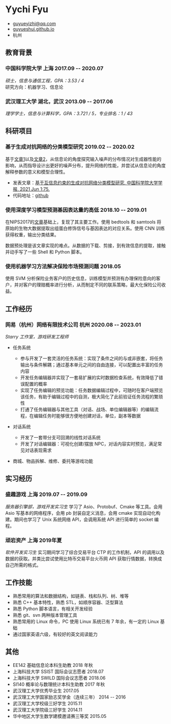 <!-- The (first) h1 will be used as the <title> of the HTML page -->
# Yychi Fyu

<!-- The unordered list immediately after the h1 will be formatted on a single
line. It is intended to be used for contact details -->
- <guyueyizhi@qq.com>
- [guyueshui.github.io](https://guyueshui.github.io)
- 杭州

<!-- The paragraph after the h1 and ul and before the first h2 is optional. It
is intended to be used for a short summary. -->
<!-- CEO and Software Engineer with knowledge of applied information theory,
including optimizing lossless compression schema of both the length-limited and
adaptive variants. -->
<!-- <small>Email me for a published PDF version.</small> -->

## 教育背景

### <span>**中国科学院大学** 上海</span> <span>2017.09 -- 2020.07</span>

*硕士，信息与通信工程，GPA：3.53 / 4*<br />
研究方向：机器学习、信息论

### <span>**武汉理工大学** 湖北，武汉</span> <span>2013.09 -- 2017.06</span>

*理学学士，信息与计算科学，GPA：3.721 / 5，专业排名：1 / 43*

## 科研项目

<!-- You have to wrap the "left" and "right" half of these headings in spans by
hand -->
### <span>**基于生成对抗网络的分类模型研究**</span> <span>2019.02 -- 2020.02</span>

基于[文章1](https://papers.nips.cc/paper/6399-infogan-interpretable-representation-learning-by-information-maximizing-generative-adversarial-nets.pdf)以及[文章2](https://arxiv.org/pdf/1707.04487.pdf)，从信息论的角度探究输入噪声的分布情况对生成器性能的影响，从而指导设计出更好的噪声分布，提升网络的性能，并尝试从信息论的角度解释参数的意义和模型合理性。

- 发表文章：[基于互信息约束的生成对抗网络分类模型研究. 中国科学院大学学报. 2021 Jun 1:75.](http://journal.ucas.ac.cn/CN/10.7523/j.ucas.2020.0037)
- 代码地址：[github](https://github.com/guyueshui/InfoCatGAN)


### <span>**使用深度学习模型预测基因表达量的高低**</span> <span>2018.10 -- 2019.01</span>

在NIPS2017的[文章](https://papers.nips.cc/paper/7255-attend-and-predict-understanding-gene-regulation-by-selective-attention-on-chromatin.pdf)基础上，复现了其主要工作。使用 bedtools 和 samtools 将原始的生物大数据提取出组蛋白修饰信号与基因表达的对应关系。使用 CNN 训练获得权重，输出分类结果。

数据预处理是该文章实现的难点。从数据的下载、剪接，到有效信息的提取，接触并动手写了一些 Shell 和 Python 脚本。

### <span>**使用机器学习方法解决保险市场预测问题**</span> <span>2018.05</span>

使用 SVM 分析保险业务客户的历史信息，训练模型并预测有办理保险意向的客户，并对客户的理赔概率进行分析，从而制定不同的联系策略，最大化保险公司收益。

## 工作经历

### <span>**网易（杭州）网络有限技术公司**  杭州</span> <span>2020.08 -- 2023.01</span>

*Starry 工作室，游戏研发工程师*

- 任务系统
    * 参与开发了一套灵活的任务系统：实现了条件之间的与或非嵌套，将任务输出与条件解耦；通过基本单元之间的自由连接，可以配置出丰富的任务内容
    * 开发任务编辑器并实现了一套易扩展的实时数据检查系统，有效降低了错误配置的概率
    * 实现了任务编辑的预览功能：任务数据编辑过程中，可随时在客户端预览该任务，有助于编辑过程中的自测，极大简化了此前验证任务流程的繁琐性
    * 打通了任务编辑器与其他工具（对话、战场、单位编辑器等）的编辑流程，在编辑任务时能够很方便地创建对话，单位，副本等数据

- 对话系统
    * 开发了一套带分支可回溯的线性对话系统
    * 开发了对话编辑器：可视化创建/摆放 NPC，对话内容实时预览，满足常见对话表现需求

- 商城、物品拆解、维修、委托等游戏功能

## 实习经历

### <span>**盛趣游戏**   上海</span> <span>2019.07 -- 2019.09</span>

*服务器引擎部，游戏开发实习生* 学习了 Asio、Protobuf、Cmake 等工具。会用 Asio 写基本的网络程序，会用 pb 封装自定义消息，会用 cmake 实现自动化构建。期间也学习了 Unix 系统网络 API，会调用系统 API 进行简单的 socket 编程。

### <span>**顽岩资产** 上海</span> <span>2019年夏</span>

*软件开发实习生* 实习期间学习了综合交易平台 CTP 的工作机制，API 的调用以及数据的获取。并类比尝试使用比特币交易平台火币网 API 获取行情数据，转换成自己所需的格式。

## 工作技能

- 熟悉常用的算法和数据结构，如链表、栈和队列、树、堆等
- 熟悉 C++ 基本特性，熟悉 STL，如顺序容器、泛型算法
- 熟悉 Python 脚本语言，有相关开发经验
- 熟悉 git、svn 两种版本管理工具
- 熟悉常用的 Linux 命令，PC 使用 Linux 系统已有 7 年余，有一定的 Linux 基础
- 通过国家英语六级，有较好的英文阅读能力

## 其他

- <datedline>EE142 基础信息论本科生助教<span></span> <span>2018 年秋</span></datedline>
- <datedline><span>上海科技大学 SSIST 国际会议志愿者 </span> <span>2018.07</span></datedline>
- <datedline><span>上海科技大学 SWILD 国际会议志愿者</span> <span>2018.06</span></datedline>
- <datedline><span>SI140 概率论与数理统计本科生助教</span> <span>2017 年秋</span></datedline>
- <datedline><span>武汉理工大学优秀毕业生</span> <span>2017.05</span></datedline>
- <datedline><span>武汉理工大学国家励志奖学金（连续三年）</span> <span>2014 -- 2016</span></datedline>
- <datedline><span>武汉理工大学校级三好学生</span> <span>2015.11</span></datedline>
- <datedline><span>武汉理工大学院级三好学生</span> <span>2014.11</span></datedline>
- <datedline><span>华中地区大学生数学建模邀请赛三等奖</span> <span>2015.05</span></datedline>
